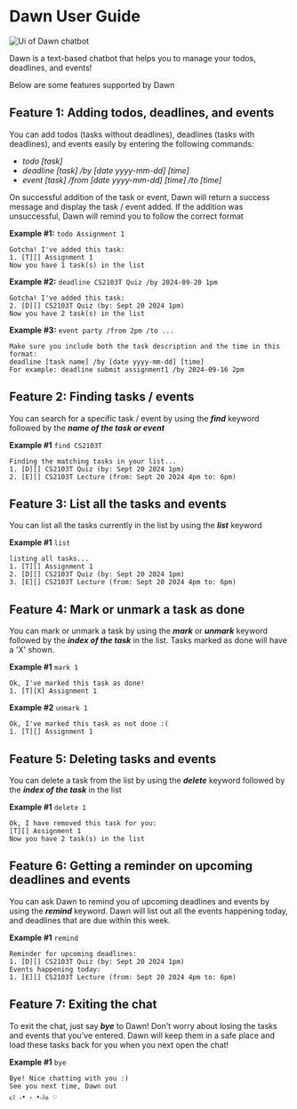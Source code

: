 # Dawn User Guide

![Ui of Dawn chatbot](https://github.com/user-attachments/assets/7de331c1-2510-4c93-80c9-64fceb8cc688)

Dawn is a text-based chatbot that helps you to manage your todos, deadlines, and events! 

Below are some features supported by Dawn

## Feature 1: Adding todos, deadlines, and events

You can add todos (tasks without deadlines), deadlines (tasks with deadlines), and events easily by entering the following commands: 
- *todo [task]*
- *deadline [task] /by [date yyyy-mm-dd] [time]*
- *event [task] /from [date yyyy-mm-dd] [time] /to [time]*

On successful addition of the task or event, Dawn will return a success message and display the task / event added. 
If the addition was unsuccessful, Dawn will remind you to follow the correct format

**Example #1:** `todo Assignment 1` 

```
Gotcha! I've added this task:
1. [T][] Assignment 1
Now you have 1 task(s) in the list
```
**Example #2:** `deadline CS2103T Quiz /by 2024-09-20 1pm`

```
Gotcha! I've added this task:
2. [D][] CS2103T Quiz (by: Sept 20 2024 1pm)
Now you have 2 task(s) in the list
```

**Example #3:** `event party /from 2pm /to ...`

```
Make sure you include both the task description and the time in this format:
deadline [task name] /by [date yyyy-mm-dd] [time]
For example: deadline submit assignment1 /by 2024-09-16 2pm
```

## Feature 2: Finding tasks / events

You can search for a specific task / event by using the ***find*** keyword followed by the ***name of the task or event***

**Example #1** `find CS2103T`
```
Finding the matching tasks in your list...
1. [D][] CS2103T Quiz (by: Sept 20 2024 1pm)
2. [E][] CS2103T Lecture (from: Sept 20 2024 4pm to: 6pm)
```

## Feature 3: List all the tasks and events

You can list all the tasks currently in the list by using the ***list*** keyword

**Example #1** `list`

```
listing all tasks...
1. [T][] Assignment 1
2. [D][] CS2103T Quiz (by: Sept 20 2024 1pm)
3. [E][] CS2103T Lecture (from: Sept 20 2024 4pm to: 6pm)
```

## Feature 4: Mark or unmark a task as done 

You can mark or unmark a task by using the ***mark*** or ***unmark*** keyword followed by the ***index of the task*** in the list. Tasks marked as done will have a 'X' shown.

**Example #1** `mark 1`
```
Ok, I've marked this task as done!
1. [T][X] Assignment 1
```

**Example #2** `unmark 1`
```
Ok, I've marked this task as not done :(
1. [T][] Assignment 1
```

## Feature 5: Deleting tasks and events

You can delete a task from the list by using the ***delete*** keyword followed by the ***index of the task*** in the list 

**Example #1** `delete 1`
```
Ok, I have removed this task for you:
[T][] Assignment 1
Now you have 2 task(s) in the list
```

## Feature 6: Getting a reminder on upcoming deadlines and events 

You can ask Dawn to remind you of upcoming deadlines and events by using the ***remind*** keyword. Dawn will list out all the events happening today, and deadlines that are due within this week. 

**Example #1** `remind`
```
Reminder for upcoming deadlines:
1. [D][] CS2103T Quiz (by: Sept 20 2024 1pm)
Events happening today:
1. [E][] CS2103T Lecture (from: Sept 20 2024 4pm to: 6pm)
```

## Feature 7: Exiting the chat

To exit the chat, just say ***bye*** to Dawn! Don't worry about losing the tasks and events that you've entered. Dawn will keep them in a safe place and load these tasks back for you when you next open the chat! 

**Example #1** `bye`
```
Bye! Nice chatting with you :)
See you next time, Dawn out
૮꒰ ˶• ༝ •˶꒱ა ♡
```
